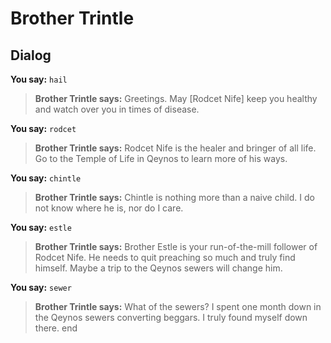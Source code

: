 # Brother Trintle


## Dialog

**You say:** `hail`



>**Brother Trintle says:** Greetings.  May [Rodcet Nife] keep you healthy and watch over you in times of disease.

**You say:** `rodcet`



>**Brother Trintle says:** Rodcet Nife is the healer and bringer of all life.  Go to the Temple of Life in Qeynos to learn more of his ways.

**You say:** `chintle`



>**Brother Trintle says:** Chintle is nothing more than a naive child.  I do not know where he is, nor do I care.

**You say:** `estle`



>**Brother Trintle says:** Brother Estle is your run-of-the-mill follower of Rodcet Nife.  He needs to quit preaching so much and truly find himself.  Maybe a trip to the Qeynos sewers will change him.

**You say:** `sewer`



>**Brother Trintle says:** What of the sewers?  I spent one month down in the Qeynos sewers converting beggars.  I truly found myself down there.
end
